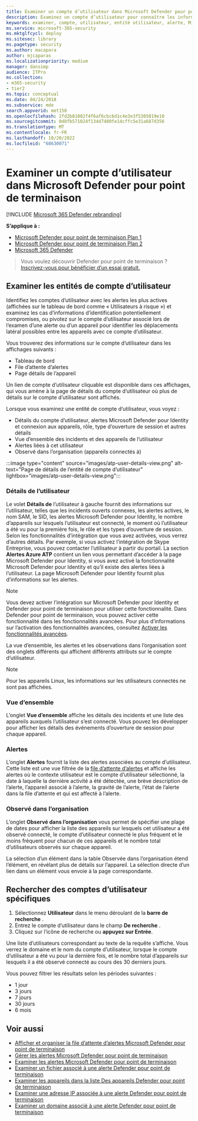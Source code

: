 ```yaml
---
title: Examiner un compte d’utilisateur dans Microsoft Defender pour point de terminaison
description: Examinez un compte d’utilisateur pour connaître les informations d’identification potentiellement compromises ou pivotez sur le compte d’utilisateur associé au cours d’une enquête.
keywords: examiner, compte, utilisateur, entité utilisateur, alerte, Microsoft Defender pour point de terminaison
ms.service: microsoft-365-security
ms.mktglfcycl: deploy
ms.sitesec: library
ms.pagetype: security
ms.author: macapara
author: mjcaparas
ms.localizationpriority: medium
manager: dansimp
audience: ITPro
ms.collection:
- m365-security
- tier2
ms.topic: conceptual
ms.date: 04/24/2018
ms.subservice: mde
search.appverid: met150
ms.openlocfilehash: 2fd2b81082f4f6af6cbc6d1c4e3e3f5305019e10
ms.sourcegitcommit: 0d8fb571024f134d7480fe14cffc5e31a687d356
ms.translationtype: MT
ms.contentlocale: fr-FR
ms.lasthandoff: 10/20/2022
ms.locfileid: "68630071"
---
```

# <a name="investigate-a-user-account-in-microsoft-defender-for-endpoint"></a>Examiner un compte d’utilisateur dans Microsoft Defender pour point de terminaison

[!INCLUDE [Microsoft 365 Defender rebranding](../../includes/microsoft-defender.md)]

**S’applique à :**
- [Microsoft Defender pour point de terminaison Plan 1](https://go.microsoft.com/fwlink/p/?linkid=2154037)
- [Microsoft Defender pour point de terminaison Plan 2](https://go.microsoft.com/fwlink/p/?linkid=2154037)
- [Microsoft 365 Defender](https://go.microsoft.com/fwlink/?linkid=2118804)


> Vous voulez découvrir Defender pour point de terminaison ? [Inscrivez-vous pour bénéficier d’un essai gratuit.](https://signup.microsoft.com/create-account/signup?products=7f379fee-c4f9-4278-b0a1-e4c8c2fcdf7e&ru=https://aka.ms/MDEp2OpenTrial?ocid=docs-wdatp-investigatgeuser-abovefoldlink)

## <a name="investigate-user-account-entities"></a>Examiner les entités de compte d’utilisateur

Identifiez les comptes d’utilisateur avec les alertes les plus actives (affichées sur le tableau de bord comme « Utilisateurs à risque ») et examinez les cas d’informations d’identification potentiellement compromises, ou pivotez sur le compte d’utilisateur associé lors de l’examen d’une alerte ou d’un appareil pour identifier les déplacements latéral possibles entre les appareils avec ce compte d’utilisateur.

Vous trouverez des informations sur le compte d’utilisateur dans les affichages suivants :

- Tableau de bord
- File d’attente d’alertes
- Page détails de l’appareil

Un lien de compte d’utilisateur cliquable est disponible dans ces affichages, qui vous amène à la page de détails du compte d’utilisateur où plus de détails sur le compte d’utilisateur sont affichés.

Lorsque vous examinez une entité de compte d’utilisateur, vous voyez :

- Détails du compte d’utilisateur, alertes Microsoft Defender pour Identity et connexion aux appareils, rôle, type d’ouverture de session et autres détails
- Vue d’ensemble des incidents et des appareils de l’utilisateur
- Alertes liées à cet utilisateur
- Observé dans l’organisation (appareils connectés à)

:::image type="content" source="images/atp-user-details-view.png" alt-text="Page de détails de l’entité de compte d’utilisateur" lightbox="images/atp-user-details-view.png":::

### <a name="user-details"></a>Détails de l’utilisateur

Le volet **Détails de** l’utilisateur à gauche fournit des informations sur l’utilisateur, telles que les incidents ouverts connexes, les alertes actives, le nom SAM, le SID, les alertes Microsoft Defender pour Identity, le nombre d’appareils sur lesquels l’utilisateur est connecté, le moment où l’utilisateur a été vu pour la première fois, le rôle et les types d’ouverture de session. Selon les fonctionnalités d’intégration que vous avez activées, vous verrez d’autres détails. Par exemple, si vous activez l’intégration de Skype Entreprise, vous pouvez contacter l’utilisateur à partir du portail. La section **Alertes Azure ATP** contient un lien vous permettant d’accéder à la page Microsoft Defender pour Identity, si vous avez activé la fonctionnalité Microsoft Defender pour Identity et qu’il existe des alertes liées à l’utilisateur. La page Microsoft Defender pour Identity fournit plus d’informations sur les alertes.

> [!NOTE]
> Vous devez activer l’intégration sur Microsoft Defender pour Identity et Defender pour point de terminaison pour utiliser cette fonctionnalité. Dans Defender pour point de terminaison, vous pouvez activer cette fonctionnalité dans les fonctionnalités avancées. Pour plus d’informations sur l’activation des fonctionnalités avancées, consultez [Activer les fonctionnalités avancées](advanced-features.md).

La vue d’ensemble, les alertes et les observations dans l’organisation sont des onglets différents qui affichent différents attributs sur le compte d’utilisateur.


>[!NOTE]
>Pour les appareils Linux, les informations sur les utilisateurs connectés ne sont pas affichées.


### <a name="overview"></a>Vue d’ensemble

L’onglet **Vue d’ensemble** affiche les détails des incidents et une liste des appareils auxquels l’utilisateur s’est connecté. Vous pouvez les développer pour afficher les détails des événements d’ouverture de session pour chaque appareil.

### <a name="alerts"></a>Alertes

L’onglet **Alertes** fournit la liste des alertes associées au compte d’utilisateur. Cette liste est une vue filtrée de la [file d’attente d’alertes](alerts-queue.md) et affiche les alertes où le contexte utilisateur est le compte d’utilisateur sélectionné, la date à laquelle la dernière activité a été détectée, une brève description de l’alerte, l’appareil associé à l’alerte, la gravité de l’alerte, l’état de l’alerte dans la file d’attente et qui est affecté à l’alerte.

### <a name="observed-in-organization"></a>Observé dans l’organisation

L’onglet **Observé dans l’organisation** vous permet de spécifier une plage de dates pour afficher la liste des appareils sur lesquels cet utilisateur a été observé connecté, le compte d’utilisateur connecté le plus fréquent et le moins fréquent pour chacun de ces appareils et le nombre total d’utilisateurs observés sur chaque appareil.

La sélection d’un élément dans la table Observée dans l’organisation étend l’élément, en révélant plus de détails sur l’appareil. La sélection directe d’un lien dans un élément vous envoie à la page correspondante.

## <a name="search-for-specific-user-accounts"></a>Rechercher des comptes d’utilisateur spécifiques

1. Sélectionnez **Utilisateur** dans le menu déroulant de la **barre de recherche** .
2. Entrez le compte d’utilisateur dans le champ **De recherche** .
3. Cliquez sur l’icône de recherche ou **appuyez sur Entrée**.

Une liste d’utilisateurs correspondant au texte de la requête s’affiche. Vous verrez le domaine et le nom du compte d’utilisateur, lorsque le compte d’utilisateur a été vu pour la dernière fois, et le nombre total d’appareils sur lesquels il a été observé connecté au cours des 30 derniers jours.

Vous pouvez filtrer les résultats selon les périodes suivantes :

- 1 jour
- 3 jours
- 7 jours
- 30 jours
- 6 mois

## <a name="related-topics"></a>Voir aussi

- [Afficher et organiser la file d’attente d’alertes Microsoft Defender pour point de terminaison](alerts-queue.md)
- [Gérer les alertes Microsoft Defender pour point de terminaison](manage-alerts.md)
- [Examiner les alertes Microsoft Defender pour point de terminaison](investigate-alerts.md)
- [Examiner un fichier associé à une alerte Defender pour point de terminaison](investigate-files.md)
- [Examiner les appareils dans la liste Des appareils Defender pour point de terminaison](investigate-machines.md)
- [Examiner une adresse IP associée à une alerte Defender pour point de terminaison](investigate-ip.md)
- [Examiner un domaine associé à une alerte Defender pour point de terminaison](investigate-domain.md)
